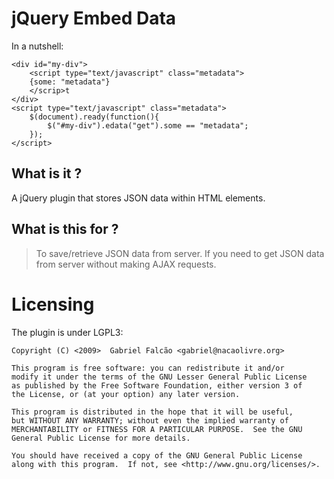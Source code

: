 # jQuery Embed Data
In a nutshell:

    <div id="my-div">
        <script type="text/javascript" class="metadata">
        {some: "metadata"}
        </scrip>t
    </div>
    <script type="text/javascript" class="metadata">
        $(document).ready(function(){
            $("#my-div").edata("get").some == "metadata";
        });
    </script>

## What is it ?

A jQuery plugin that stores JSON data within HTML elements.

## What is this for ?

> To save/retrieve JSON data from server.
> If you need to get JSON data from server without making AJAX requests.

# Licensing

The plugin is under LGPL3:

    Copyright (C) <2009>  Gabriel Falcão <gabriel@nacaolivre.org>

    This program is free software: you can redistribute it and/or
    modify it under the terms of the GNU Lesser General Public License
    as published by the Free Software Foundation, either version 3 of
    the License, or (at your option) any later version.

    This program is distributed in the hope that it will be useful,
    but WITHOUT ANY WARRANTY; without even the implied warranty of
    MERCHANTABILITY or FITNESS FOR A PARTICULAR PURPOSE.  See the GNU
    General Public License for more details.

    You should have received a copy of the GNU General Public License
    along with this program.  If not, see <http://www.gnu.org/licenses/>.

